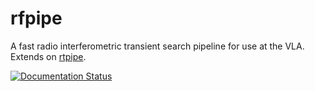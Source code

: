 # rfpipe

A fast radio interferometric transient search pipeline for use at the VLA. 
Extends on [rtpipe](http://github.com/caseyjlaw/rtpipe).


[![Documentation Status](https://readthedocs.org/projects/rfpipe/badge/?version=latest)](http://rfpipe.readthedocs.io/en/latest/?badge=latest)

